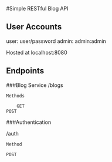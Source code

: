 #Simple RESTful Blog API

## User Accounts
user: user/password
admin: admin:admin

Hosted at localhost:8080

## Endpoints

###Blog Service 
   /blogs

	Methods
	
        GET 
	POST
   
###Authentication 
	
   /auth
   
	Method
	
	POST
